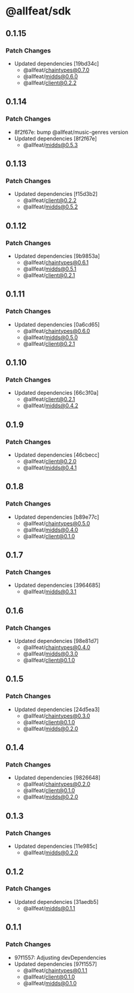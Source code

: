 # @allfeat/sdk

## 0.1.15

### Patch Changes

- Updated dependencies [19bd34c]
  - @allfeat/chaintypes@0.7.0
  - @allfeat/midds@0.6.0
  - @allfeat/client@0.2.2

## 0.1.14

### Patch Changes

- 8f2f67e: bump @allfeat/music-genres version
- Updated dependencies [8f2f67e]
  - @allfeat/midds@0.5.3

## 0.1.13

### Patch Changes

- Updated dependencies [f15d3b2]
  - @allfeat/client@0.2.2
  - @allfeat/midds@0.5.2

## 0.1.12

### Patch Changes

- Updated dependencies [9b9853a]
  - @allfeat/chaintypes@0.6.1
  - @allfeat/midds@0.5.1
  - @allfeat/client@0.2.1

## 0.1.11

### Patch Changes

- Updated dependencies [0a6cd65]
  - @allfeat/chaintypes@0.6.0
  - @allfeat/midds@0.5.0
  - @allfeat/client@0.2.1

## 0.1.10

### Patch Changes

- Updated dependencies [66c3f0a]
  - @allfeat/client@0.2.1
  - @allfeat/midds@0.4.2

## 0.1.9

### Patch Changes

- Updated dependencies [46cbecc]
  - @allfeat/client@0.2.0
  - @allfeat/midds@0.4.1

## 0.1.8

### Patch Changes

- Updated dependencies [b89e77c]
  - @allfeat/chaintypes@0.5.0
  - @allfeat/midds@0.4.0
  - @allfeat/client@0.1.0

## 0.1.7

### Patch Changes

- Updated dependencies [3964685]
  - @allfeat/midds@0.3.1

## 0.1.6

### Patch Changes

- Updated dependencies [98e81d7]
  - @allfeat/chaintypes@0.4.0
  - @allfeat/midds@0.3.0
  - @allfeat/client@0.1.0

## 0.1.5

### Patch Changes

- Updated dependencies [24d5ea3]
  - @allfeat/chaintypes@0.3.0
  - @allfeat/client@0.1.0
  - @allfeat/midds@0.2.0

## 0.1.4

### Patch Changes

- Updated dependencies [9826648]
  - @allfeat/chaintypes@0.2.0
  - @allfeat/client@0.1.0
  - @allfeat/midds@0.2.0

## 0.1.3

### Patch Changes

- Updated dependencies [11e985c]
  - @allfeat/midds@0.2.0

## 0.1.2

### Patch Changes

- Updated dependencies [31aedb5]
  - @allfeat/midds@0.1.1

## 0.1.1

### Patch Changes

- 97f1557: Adjusting devDependencies
- Updated dependencies [97f1557]
  - @allfeat/chaintypes@0.1.1
  - @allfeat/client@0.1.0
  - @allfeat/midds@0.1.0
